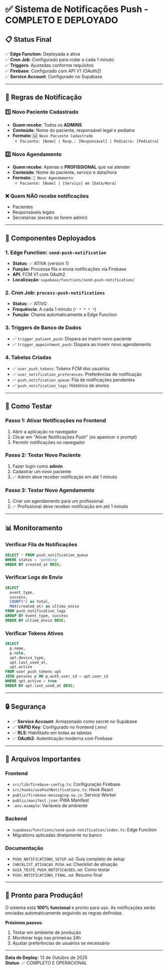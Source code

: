 # ✅ Sistema de Notificações Push - COMPLETO E DEPLOYADO

## 📋 Status Final

✅ **Edge Function**: Deployada e ativa  
✅ **Cron Job**: Configurado para rodar a cada 1 minuto  
✅ **Triggers**: Ajustadas conforme requisitos  
✅ **Firebase**: Configurado com API V1 (OAuth2)  
✅ **Service Account**: Configurado no Supabase

---

## 🎯 Regras de Notificação

### 1️⃣ Novo Paciente Cadastrado

- **Quem recebe**: Todos os **ADMINS**
- **Conteúdo**: Nome do paciente, responsável legal e pediatra
- **Formato**: `🆕 Novo Paciente Cadastrado`
  - `Paciente: [Nome] | Resp.: [Responsável] | Pediatra: [Pediatra]`

### 2️⃣ Novo Agendamento

- **Quem recebe**: Apenas o **PROFISSIONAL** que vai atender
- **Conteúdo**: Nome do paciente, serviço e data/hora
- **Formato**: `📅 Novo Agendamento`
  - `Paciente: [Nome] | [Serviço] em [Data/Hora]`

### ❌ Quem NÃO recebe notificações

- Pacientes
- Responsáveis legais
- Secretárias (exceto se forem admin)

---

## 🔧 Componentes Deployados

### 1. Edge Function: `send-push-notification`

- **Status**: ✅ ATIVA (version 1)
- **Função**: Processa fila e envia notificações via Firebase
- **API**: FCM V1 com OAuth2
- **Localização**: `supabase/functions/send-push-notification/`

### 2. Cron Job: `process-push-notifications`

- **Status**: ✅ ATIVO
- **Frequência**: A cada 1 minuto (`* * * * *`)
- **Função**: Chama automaticamente a Edge Function

### 3. Triggers de Banco de Dados

- ✅ `trigger_patient_push`: Dispara ao inserir novo paciente
- ✅ `trigger_appointment_push`: Dispara ao inserir novo agendamento

### 4. Tabelas Criadas

- ✅ `user_push_tokens`: Tokens FCM dos usuários
- ✅ `user_notification_preferences`: Preferências de notificação
- ✅ `push_notification_queue`: Fila de notificações pendentes
- ✅ `push_notification_logs`: Histórico de envios

---

## 🚀 Como Testar

### Passo 1: Ativar Notificações no Frontend

1. Abrir a aplicação no navegador
2. Clicar em "Ativar Notificações Push" (se aparecer o prompt)
3. Permitir notificações no navegador

### Passo 2: Testar Novo Paciente

1. Fazer login como **admin**
2. Cadastrar um novo paciente
3. ✅ Admin deve receber notificação em até 1 minuto

### Passo 3: Testar Novo Agendamento

1. Criar um agendamento para um profissional
2. ✅ Profissional deve receber notificação em até 1 minuto

---

## 📊 Monitoramento

### Verificar Fila de Notificações

```sql
SELECT * FROM push_notification_queue
WHERE status = 'pending'
ORDER BY created_at DESC;
```

### Verificar Logs de Envio

```sql
SELECT
  event_type,
  success,
  COUNT(*) as total,
  MAX(created_at) as ultimo_envio
FROM push_notification_logs
GROUP BY event_type, success
ORDER BY ultimo_envio DESC;
```

### Verificar Tokens Ativos

```sql
SELECT
  p.nome,
  p.role,
  upt.device_type,
  upt.last_used_at,
  upt.active
FROM user_push_tokens upt
JOIN pessoas p ON p.auth_user_id = upt.user_id
WHERE upt.active = true
ORDER BY upt.last_used_at DESC;
```

---

## 🔒 Segurança

- ✅ **Service Account**: Armazenado como secret no Supabase
- ✅ **VAPID Key**: Configurado no frontend (.env)
- ✅ **RLS**: Habilitado em todas as tabelas
- ✅ **OAuth2**: Autenticação moderna com Firebase

---

## 📁 Arquivos Importantes

### Frontend

- `src/lib/firebase-config.ts`: Configuração Firebase
- `src/hooks/usePushNotifications.ts`: Hook React
- `public/firebase-messaging-sw.js`: Service Worker
- `public/manifest.json`: PWA Manifest
- `.env.example`: Variáveis de ambiente

### Backend

- `supabase/functions/send-push-notification/index.ts`: Edge Function
- Migrations aplicadas diretamente no banco

### Documentação

- `PUSH_NOTIFICATIONS_SETUP.md`: Guia completo de setup
- `CHECKLIST_ATIVACAO_PUSH.md`: Checklist de ativação
- `GUIA_TESTE_PUSH_NOTIFICACOES.md`: Como testar
- `PUSH_NOTIFICATIONS_FINAL.md`: Resumo final

---

## 🎉 Pronto para Produção!

O sistema está **100% funcional** e pronto para uso. As notificações serão enviadas automaticamente seguindo as regras definidas.

**Próximos passos**:

1. Testar em ambiente de produção
2. Monitorar logs nas primeiras 24h
3. Ajustar preferências de usuários se necessário

---

**Data de Deploy**: 13 de Outubro de 2025  
**Status**: ✅ COMPLETO E OPERACIONAL
